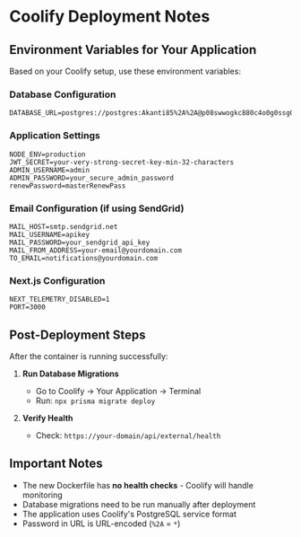 # Coolify Deployment Notes

## Environment Variables for Your Application

Based on your Coolify setup, use these environment variables:

### Database Configuration
```
DATABASE_URL=postgres://postgres:Akanti85%2A%2A@p08swwogkc880c4o0g0ssg0o:5432/postgres
```

### Application Settings
```
NODE_ENV=production
JWT_SECRET=your-very-strong-secret-key-min-32-characters
ADMIN_USERNAME=admin
ADMIN_PASSWORD=your_secure_admin_password
renewPassword=masterRenewPass
```

### Email Configuration (if using SendGrid)
```
MAIL_HOST=smtp.sendgrid.net
MAIL_USERNAME=apikey
MAIL_PASSWORD=your_sendgrid_api_key
MAIL_FROM_ADDRESS=your-email@yourdomain.com
TO_EMAIL=notifications@yourdomain.com
```

### Next.js Configuration
```
NEXT_TELEMETRY_DISABLED=1
PORT=3000
```

## Post-Deployment Steps

After the container is running successfully:

1. **Run Database Migrations**
   - Go to Coolify → Your Application → Terminal
   - Run: `npx prisma migrate deploy`

2. **Verify Health**
   - Check: `https://your-domain/api/external/health`

## Important Notes

- The new Dockerfile has **no health checks** - Coolify will handle monitoring
- Database migrations need to be run manually after deployment
- The application uses Coolify's PostgreSQL service format
- Password in URL is URL-encoded (`%2A` = `*`)

